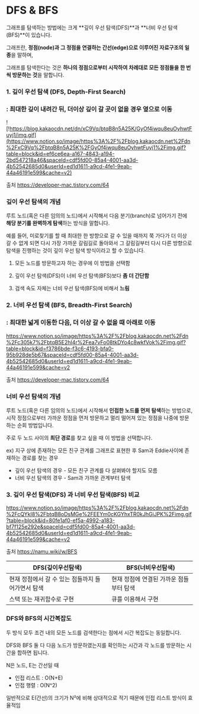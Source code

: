 # **DFS & BFS**

그래프를 탐색하는 방법에는 크게 **깊이 우선 탐색(DFS)**과 **너비 우선 탐색(BFS)**이 있습니다.

그래프란, **정점(node)과 그 정점을 연결하는 간선(edge)으로 이루어진 자료구조의 일종**을 말하며,

그래프를 탐색한다는 것은 **하나의 정점으로부터 시작하여 차례대로 모든 정점들을 한 번씩 방문하는 것**을 말합니다.

### **1. 깊이 우선 탐색 (DFS, Depth-First Search)**

### **: 최대한 깊이 내려간 뒤, 더이상 깊이 갈 곳이 없을 경우 옆으로 이동**

![!https://blog.kakaocdn.net/dn/xC9Vq/btqB8n5A25K/GyOf4iwqu8euOyhwtFuyj1/img.gif](https://www.notion.so/image/https%3A%2F%2Fblog.kakaocdn.net%2Fdn%2FxC9Vq%2FbtqB8n5A25K%2FGyOf4iwqu8euOyhwtFuyj1%2Fimg.gif?table=block&id=ef6ce6ea-a167-4843-a194-2bd547218a46&spaceId=cdf5fd00-85a4-4001-aa3d-4b52542685d0&userId=ed1d1611-a9cd-4fe1-9eab-44a46191e599&cache=v2)

출처 https://developer-mac.tistory.com/64

### **깊이 우선 탐색의 개념**

루트 노드(혹은 다른 임의의 노드)에서 시작해서 다음 분기(branch)로 넘어가기 전에 **해당 분기를 완벽하게 탐색**하는 방식을 말합니다.

예를 들어, 미로찾기를 할 때 최대한 한 방향으로 갈 수 있을 때까지 쭉 가다가 더 이상 갈 수 없게 되면 다시 가장 가까운 갈림길로 돌아와서 그 갈림길부터 다시 다른 방향으로 탐색을 진행하는 것이 깊이 우선 탐색 방식이라고 할 수 있습니다.

1. 모든 노드를 방문하고자 하는 경우에 이 방법을 선택함

2. 깊이 우선 탐색(DFS)이 너비 우선 탐색(BFS)보다 **좀 더 간단함**

3. 검색 속도 자체는 너비 우선 탐색(BFS)에 비해서 **느림**

### **2. 너비 우선 탐색 (BFS, Breadth-First Search)**

### **: 최대한 넓게 이동한 다음, 더 이상 갈 수 없을 때 아래로 이동**

https://www.notion.so/image/https%3A%2F%2Fblog.kakaocdn.net%2Fdn%2Fc305k7%2FbtqB5E2hI4r%2Fea7vFo08tkDYo4c8wkfVok%2Fimg.gif?table=block&id=f3786bde-f3c6-4193-bfa0-95b928de5b67&spaceId=cdf5fd00-85a4-4001-aa3d-4b52542685d0&userId=ed1d1611-a9cd-4fe1-9eab-44a46191e599&cache=v2

출처 https://developer-mac.tistory.com/64

### **너비 우선 탐색의 개념**

루트 노드(혹은 다른 임의의 노드)에서 시작해서 **인접한 노드를 먼저** **탐색**하는 방법으로, 시작 정점으로부터 가까운 정점을 먼저 방문하고 멀리 떨어져 있는 정점을 나중에 방문하는 순회 방법입니다.

주로 두 노드 사이의 **최단 경로**를 찾고 싶을 때 이 방법을 선택합니다.

ex) 지구 상에 존재하는 모든 친구 관계를 그래프로 표현한 후 Sam과 Eddie사이에 존재하는 경로를 찾는 경우

- 깊이 우선 탐색의 경우 - 모든 친구 관계를 다 살펴봐야 할지도 모름
- 너비 우선 탐색의 경우 - Sam과 가까운 관계부터 탐색

### **3. 깊이 우선 탐색(DFS) 과 너비 우선 탐색(BFS) 비교**

https://www.notion.so/image/https%3A%2F%2Fblog.kakaocdn.net%2Fdn%2FcQYkI8%2FbtqB8oDsMGe%2FEEYm0cKGYhxTR0kJhGiJPK%2Fimg.gif?table=block&id=80fe1af0-ef5a-4992-a183-bf7f125e292e&spaceId=cdf5fd00-85a4-4001-aa3d-4b52542685d0&userId=ed1d1611-a9cd-4fe1-9eab-44a46191e599&cache=v2

출처 https://namu.wiki/w/BFS

| DFS(깊이우선탐색)                                 | BFS(너비우선탐색)                       |
| ------------------------------------------------- | --------------------------------------- |
| 현재 정점에서 갈 수 있는 점들까지 들어가면서 탐색 | 현재 정점에 연결된 가까운 점들부터 탐색 |
| 스택 또는 재귀함수로 구현                         | 큐를 이용해서 구현                      |

### **DFS와 BFS의 시간복잡도**

두 방식 모두 조건 내의 모든 노드를 검색한다는 점에서 시간 복잡도는 동일합니다.

DFS와 BFS 둘 다 다음 노드가 방문하였는지를 확인하는 시간과 각 노드를 방문하는 시간을 합하면 됩니다.

N은 노드, E는 간선일 때

- 인접 리스트 : O(N+E)
- 인접 행렬 : O(N^2)

일반적으로 E(간선)의 크기가 N²에 비해 상대적으로 적기 때문에 인접 리스트 방식이 효율적임
